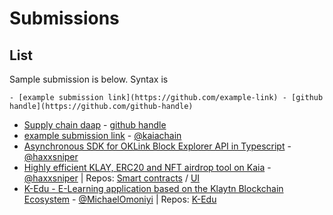 # Submissions

## List
Sample submission is below. Syntax is 
```
- [example submission link](https://github.com/example-link) - [github handle](https://github.com/github-handle)
```
- [Supply chain daap]([https://github.com/example-link](https://github.com/Dhairyshil24/Dapp)) - [github handle](https://github.com/dhairyshil24)
- [example submission link](https://github.com/kaiachain.kaia-dapp-mono) - [@kaiachain](https://github.com/kaiachain)
- [Asynchronous SDK for OKLink Block Explorer API in Typescript](https://github.com/haxxsniper/oklink-ts) - [@haxxsniper](https://github.com/haxxsniper)
- [Highly efficient KLAY, ERC20 and NFT airdrop tool on Kaia](https://gaslite-ui.vercel.app/) - [@haxxsniper](https://github.com/haxxsniper) | Repos: [Smart contracts](https://github.com/haxxsniper/gaslite-drop-contracts) / [UI](https://github.com/haxxsniper/gaslite-ui)
- [K-Edu - E-Learning application based on the Klaytn Blockchain Ecosystem](https://k-edulearningplatform-htogcriib.vercel.app/) - [@MichaelOmoniyi](https://github.com/MichaelOmoniyi) | Repos: [K-Edu](https://github.com/MichaelOmoniyi/klaytn-dapp-toolkit/tree/main/frontend/k-edu)

